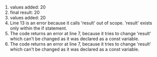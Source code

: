 1. values added: 20
2. final result: 20
3. values added: 20
4. Line 13 is an error because it calls 'result' out of scope. 'result' exists only within the if statement.
5. The code returns an error at line 7, because it tries to change 'result' which can't be changed as it was declared as a const variable.
6. The code returns an error at line 7, because it tries to change 'result' which can't be changed as it was declared as a const variable.
